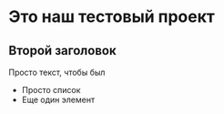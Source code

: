# Это наш тестовый проект

## Второй заголовок

Просто текст, чтобы был

- Просто список
- Еще один элемент

